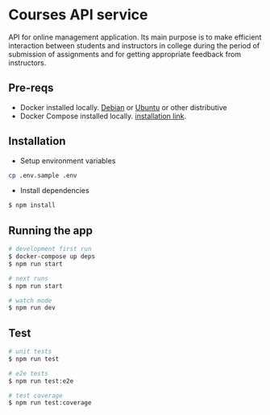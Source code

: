 # Courses API service

API for online management application. Its main purpose is to make efficient interaction between students and instructors in college during the period of submission of assignments and for getting appropriate feedback from instructors.

## Pre-reqs
- Docker installed locally. [Debian](https://docs.docker.com/engine/install/debian/) or [Ubuntu](https://docs.docker.com/engine/install/ubuntu/) or other distributive
- Docker Compose installed locally. [installation link](https://docs.docker.com/compose/install/).

## Installation

- Setup environment variables

```sh
cp .env.sample .env
```

- Install dependencies

```bash
$ npm install
```

## Running the app

```bash
# development first run
$ docker-compose up deps
$ npm run start

# next runs
$ npm run start

# watch mode
$ npm run dev
```

## Test

```bash
# unit tests
$ npm run test

# e2e tests
$ npm run test:e2e

# test coverage
$ npm run test:coverage
```


